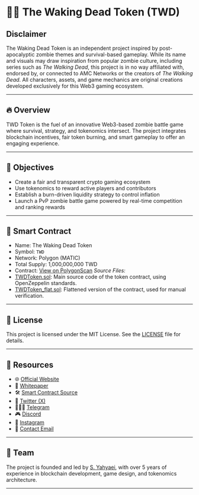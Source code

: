# 🧟‍♂️ The Waking Dead Token (TWD)

## Disclaimer
The Waking Dead Token is an independent project inspired by post-apocalyptic zombie themes and survival-based gameplay. While its name and visuals may draw inspiration from popular zombie culture, including series such as *The Walking Dead*, this project is in no way affiliated with, endorsed by, or connected to AMC Networks or the creators of *The Walking Dead*. All characters, assets, and game mechanics are original creations developed exclusively for this Web3 gaming ecosystem.

---

## 🔥 Overview

TWD Token is the fuel of an innovative Web3-based zombie battle game where survival, strategy, and tokenomics intersect. The project integrates blockchain incentives, fair token burning, and smart gameplay to offer an engaging experience.

---

## 🎯 Objectives

- Create a fair and transparent crypto gaming ecosystem
- Use tokenomics to reward active players and contributors
- Establish a burn-driven liquidity strategy to control inflation
- Launch a PvP zombie battle game powered by real-time competition and ranking rewards

---

## 🔧 Smart Contract

- Name: The Waking Dead Token
- Symbol: `TWD`
- Network: Polygon (MATIC)
- Total Supply: 1,000,000,000 TWD
- Contract: [View on PolygonScan](https://polygonscan.com/tx/0xb246c2e5d5870ace57284db0bc7ecff8cda7d4b5bd8be14291361a5d20602dae)
*Source Files:*
- [TWDToken.sol](./TWDToken.sol): Main source code of the token contract, using OpenZeppelin standards.
- [TWDToken_flat.sol](./TWDToken_flat.sol): Flattened version of the contract, used for manual verification.

---

## 📜 License

This project is licensed under the MIT License. See the [LICENSE](./LICENSE) file for details.

---

## 📎 Resources

- 🌐 [Official Website](https://www.wakingdeadtoken.com)
- 📃 [Whitepaper](./TWD_Whitepaper.pdf)
- 🛠 [Smart Contract Source](./WKDToken.sol)
- 📢 [Twitter (X)](https://x.com/TWD_Token)
- 🧑‍🤝‍🧑 [Telegram](https://t.me/TWDToken_official)
- 🎮 [Discord](https://discord.gg/nwRDKvrqmP)
- 📸 [Instagram](https://www.instagram.com/wakingdeadtoken)
- 📧 [Contact Email](info@wakingdeadtoken.com)

---

## 🧠 Team

The project is founded and led by [S. Yahyaei](https://www.wakingdeadtoken.com/#team), with over 5 years of experience in blockchain development, game design, and tokenomics architecture.

---
